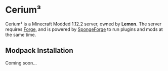 # Cerium³
Cerium³ is a Minecraft Modded 1.12.2 server, owned by **Lemon.** The server requires [Forge](https://files.minecraftforge.net/), and is powered by [SpongeForge](https://www.spongepowered.org/) to run plugins and mods at the same time.

## Modpack Installation
Coming soon...
